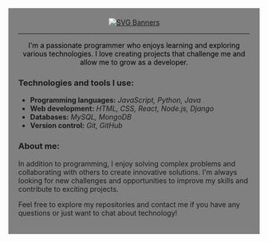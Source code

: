 <div style="background-color: grey; padding: 20px;">
  <div align="center">
    <a href="https://github.com/Akshay090/svg-banners">
      <img src="https://svg-banners.vercel.app/api?type=luminance&text1=Hi,%20I'm%20Cristian%20Mir%20&width=700&height=100" alt="SVG Banners">
    </a>
  </div>

  ---

  <p style="color: black; margin: 0 auto; text-align: center;">I'm a passionate programmer who enjoys learning and exploring various technologies. I love creating projects that challenge me and allow me to grow as a developer.</p>

  ### Technologies and tools I use:

  - **Programming languages:** *JavaScript, Python, Java*
  - **Web development:** *HTML, CSS, React, Node.js, Django*
  - **Databases:** *MySQL, MongoDB*
  - **Version control:** *Git, GitHub*

  ### About me:

  In addition to programming, I enjoy solving complex problems and collaborating with others to create innovative solutions. I'm always looking for new challenges and opportunities to improve my skills and contribute to exciting projects.

  Feel free to explore my repositories and contact me if you have any questions or just want to chat about technology!

</div>

